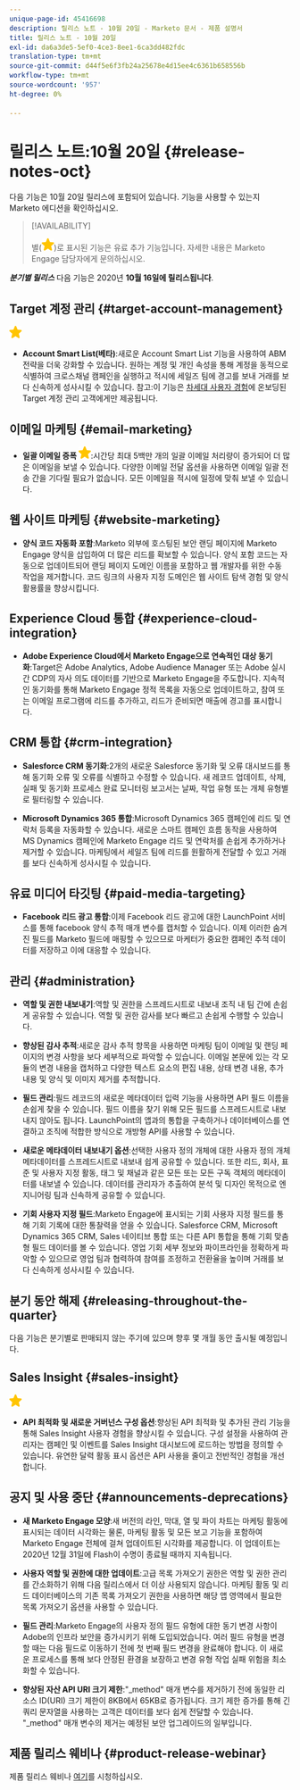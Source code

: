 ```yaml
---
unique-page-id: 45416698
description: 릴리스 노트 - 10월 20일 - Marketo 문서 - 제품 설명서
title: 릴리스 노트 - 10월 20일
exl-id: da6a3de5-5ef0-4ce3-8ee1-6ca3dd482fdc
translation-type: tm+mt
source-git-commit: d44f5e6f3fb24a25678e4d15ee4c6361b658556b
workflow-type: tm+mt
source-wordcount: '957'
ht-degree: 0%

---
```


# 릴리스 노트:10월 20일 {#release-notes-oct}

다음 기능은 10월 20일 릴리스에 포함되어 있습니다. 기능을 사용할 수 있는지 Marketo 에디션을 확인하십시오.

>[!AVAILABILITY]
>
>별(![](assets/yellow-star.png))로 표시된 기능은 유료 추가 기능입니다. 자세한 내용은 Marketo Engage 담당자에게 문의하십시오.

**_분기별 릴리스_** 다음 기능은 2020년  **10월 16일에 릴리스됩니다**.

## Target 계정 관리 {#target-account-management}

![(별)](assets/yellow-star.png)

* **Account Smart List(베타)**:새로운 Account Smart List 기능을 사용하여 ABM 전략을 더욱 강화할 수 있습니다. 원하는 계정 및 개인 속성을 통해 계정을 동적으로 식별하여 크로스채널 캠페인을 실행하고 적시에 세일즈 팀에 경고를 보내 거래를 보다 신속하게 성사시킬 수 있습니다. 참고:이 기능은 [차세대 사용자 경험](https://nation.marketo.com/t5/Employee-Blogs/The-Next-Generation-Marketo-Engage-Experience/ba-p/304205)에 온보딩된 Target 계정 관리 고객에게만 제공됩니다.

## 이메일 마케팅 {#email-marketing}

* **일괄 이메일 증폭  ![(별)](assets/yellow-star.png)**:시간당 최대 5백만 개의 일괄 이메일 처리량이 증가되어 더 많은 이메일을 보낼 수 있습니다. 다양한 이메일 전달 옵션을 사용하면 이메일 일괄 전송 간을 기다릴 필요가 없습니다. 모든 이메일을 적시에 일정에 맞춰 보낼 수 있습니다.

## 웹 사이트 마케팅 {#website-marketing}

* **양식 코드 자동화 포함**:Marketo 외부에 호스팅된 보안 랜딩 페이지에 Marketo Engage 양식을 삽입하여 더 많은 리드를 확보할 수 있습니다. 양식 포함 코드는 자동으로 업데이트되어 랜딩 페이지 도메인 이름을 포함하고 웹 개발자를 위한 수동 작업을 제거합니다. 코드 링크의 사용자 지정 도메인은 웹 사이트 탐색 경험 및 양식 활용률을 향상시킵니다.

## Experience Cloud 통합 {#experience-cloud-integration}

* **Adobe Experience Cloud에서 Marketo Engage으로 연속적인 대상 동기화**:Target은 Adobe Analytics, Adobe Audience Manager 또는 Adobe 실시간 CDP의 자사 의도 데이터를 기반으로 Marketo Engage을 주도합니다. 지속적인 동기화를 통해 Marketo Engage 정적 목록을 자동으로 업데이트하고, 참여 또는 이메일 프로그램에 리드를 추가하고, 리드가 준비되면 매출에 경고를 표시합니다.

## CRM 통합 {#crm-integration}

* **Salesforce CRM 동기화**:2개의 새로운 Salesforce 동기화 및 오류 대시보드를 통해 동기화 오류 및 오류를 식별하고 수정할 수 있습니다. 새 레코드 업데이트, 삭제, 실패 및 동기화 프로세스 완료 모니터링 보고서는 날짜, 작업 유형 또는 개체 유형별로 필터링할 수 있습니다.

* **Microsoft Dynamics 365 통합**:Microsoft Dynamics 365 캠페인에 리드 및 연락처 등록을 자동화할 수 있습니다. 새로운 스마트 캠페인 흐름 동작을 사용하여 MS Dynamics 캠페인에 Marketo Engage 리드 및 연락처를 손쉽게 추가하거나 제거할 수 있습니다. 마케팅에서 세일즈 팀에 리드를 원활하게 전달할 수 있고 거래를 보다 신속하게 성사시킬 수 있습니다.

## 유료 미디어 타깃팅 {#paid-media-targeting}

* **Facebook 리드 광고 통합**:이제 Facebook 리드 광고에 대한 LaunchPoint 서비스를 통해 facebook 양식 추적 매개 변수를 캡처할 수 있습니다. 이제 이러한 숨겨진 필드를 Marketo 필드에 매핑할 수 있으므로 마케터가 중요한 캠페인 추적 데이터를 저장하고 이에 대응할 수 있습니다.

## 관리 {#administration}

* **역할 및 권한 내보내기**:역할 및 권한을 스프레드시트로 내보내 조직 내 팀 간에 손쉽게 공유할 수 있습니다. 역할 및 권한 감사를 보다 빠르고 손쉽게 수행할 수 있습니다.

* **향상된 감사 추적**:새로운 감사 추적 항목을 사용하면 마케팅 팀이 이메일 및 랜딩 페이지의 변경 사항을 보다 세부적으로 파악할 수 있습니다. 이메일 본문에 있는 각 모듈의 변경 내용을 캡처하고 다양한 텍스트 요소의 편집 내용, 상태 변경 내용, 추가 내용 및 양식 및 이미지 제거를 추적합니다.

* **필드 관리**:필드 레코드의 새로운 메타데이터 입력 기능을 사용하면 API 필드 이름을 손쉽게 찾을 수 있습니다. 필드 이름을 찾기 위해 모든 필드를 스프레드시트로 내보내지 않아도 됩니다. LaunchPoint의 앱과의 통합을 구축하거나 데이터베이스를 연결하고 조직에 적합한 방식으로 개방형 API를 사용할 수 있습니다.

* **새로운 메타데이터 내보내기 옵션**:선택한 사용자 정의 개체에 대한 사용자 정의 개체 메타데이터를 스프레드시트로 내보내 쉽게 공유할 수 있습니다. 또한 리드, 회사, 표준 및 사용자 지정 활동, 태그 및 채널과 같은 모든 또는 모든 구독 객체의 메타데이터를 내보낼 수 있습니다. 데이터를 관리자가 추출하여 분석 및 디자인 목적으로 엔지니어링 팀과 신속하게 공유할 수 있습니다.

* **기회 사용자 지정 필드**:Marketo Engage에 표시되는 기회 사용자 지정 필드를 통해 기회 기록에 대한 통찰력을 얻을 수 있습니다. Salesforce CRM, Microsoft Dynamics 365 CRM, Sales 네이티브 통합 또는 다른 API 통합을 통해 기회 맞춤형 필드 데이터를 볼 수 있습니다. 영업 기회 세부 정보와 파이프라인을 정확하게 파악할 수 있으므로 영업 팀과 협력하여 참여를 조정하고 전환율을 높이며 거래를 보다 신속하게 성사시킬 수 있습니다.

## 분기 동안 해제 {#releasing-throughout-the-quarter}

다음 기능은 분기별로 판매되지 않는 주기에 있으며 향후 몇 개월 동안 출시될 예정입니다.

## Sales Insight {#sales-insight}

![(별)](assets/yellow-star.png)

* **API 최적화 및 새로운 거버넌스 구성 옵션**:향상된 API 최적화 및 추가된 관리 기능을 통해 Sales Insight 사용자 경험을 향상시킬 수 있습니다. 구성 설정을 사용하여 관리자는 캠페인 및 이벤트를 Sales Insight 대시보드에 로드하는 방법을 정의할 수 있습니다. 유연한 달력 활동 표시 옵션은 API 사용을 줄이고 전반적인 경험을 개선합니다.

## 공지 및 사용 중단 {#announcements-deprecations}

* **새 Marketo Engage 모양**:새 버전의 라인, 막대, 열 및 파이 차트는 마케팅 활동에 표시되는 데이터 시각화는 물론, 마케팅 활동 및 모든 보고 기능을 포함하여 Marketo Engage 전체에 걸쳐 업데이트된 시각화를 제공합니다. 이 업데이트는 2020년 12월 31일에 Flash이 수명이 종료될 때까지 지속됩니다.

* **사용자 역할 및 권한에 대한 업데이트**:고급 목록 가져오기 권한은 역할 및 권한 관리를 간소화하기 위해 다음 릴리스에서 더 이상 사용되지 않습니다. 마케팅 활동 및 리드 데이터베이스의 기존 목록 가져오기 권한을 사용하면 해당 앱 영역에서 필요한 목록 가져오기 옵션을 사용할 수 있습니다.

* **필드 관리**:Marketo Engage의 사용자 정의 필드 유형에 대한 동기 변경 사항이 Adobe의 인프라 보안을 증가시키기 위해 도입되었습니다. 여러 필드 유형을 변경할 때는 다음 필드로 이동하기 전에 첫 번째 필드 변경을 완료해야 합니다. 이 새로운 프로세스를 통해 보다 안정된 환경을 보장하고 변경 유형 작업 실패 위험을 최소화할 수 있습니다.

* **향상된 자산 API URI 크기 제한**:&quot;_method&quot; 매개 변수를 제거하기 전에 동일한 리소스 ID(URI) 크기 제한이 8KB에서 65KB로 증가됩니다. 크기 제한 증가를 통해 긴 쿼리 문자열을 사용하는 고객은 데이터를 보다 쉽게 전달할 수 있습니다. &quot;_method&quot; 매개 변수의 제거는 예정된 보안 업그레이드의 일부입니다.

## 제품 릴리스 웨비나 {#product-release-webinar}

제품 릴리스 웨비나 [여기](https://engage.marketo.com/Oct_20_Release_OnDemand.html)를 시청하십시오.
